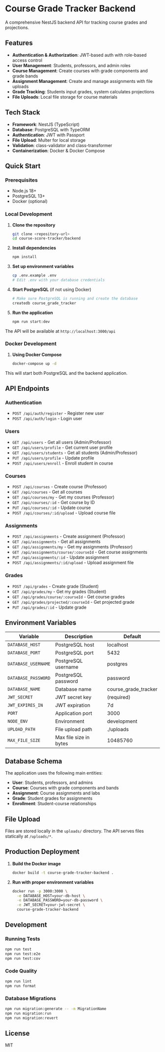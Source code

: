 # Course Grade Tracker Backend

A comprehensive NestJS backend API for tracking course grades and projections.

## Features

- **Authentication & Authorization**: JWT-based auth with role-based access control
- **User Management**: Students, professors, and admin roles
- **Course Management**: Create courses with grade components and grade bands
- **Assignment Management**: Create and manage assignments with file uploads
- **Grade Tracking**: Students input grades, system calculates projections
- **File Uploads**: Local file storage for course materials

## Tech Stack

- **Framework**: NestJS (TypeScript)
- **Database**: PostgreSQL with TypeORM
- **Authentication**: JWT with Passport
- **File Upload**: Multer for local storage
- **Validation**: class-validator and class-transformer
- **Containerization**: Docker & Docker Compose

## Quick Start

### Prerequisites

- Node.js 18+
- PostgreSQL 13+
- Docker (optional)

### Local Development

1. **Clone the repository**

   ```bash
   git clone <repository-url>
   cd course-score-tracker/backend
   ```

2. **Install dependencies**

   ```bash
   npm install
   ```

3. **Set up environment variables**

   ```bash
   cp .env.example .env
   # Edit .env with your database credentials
   ```

4. **Start PostgreSQL** (if not using Docker)

   ```bash
   # Make sure PostgreSQL is running and create the database
   createdb course_grade_tracker
   ```

5. **Run the application**
   ```bash
   npm run start:dev
   ```

The API will be available at `http://localhost:3000/api`

### Docker Development

1. **Using Docker Compose**
   ```bash
   docker-compose up -d
   ```

This will start both PostgreSQL and the backend application.

## API Endpoints

### Authentication

- `POST /api/auth/register` - Register new user
- `POST /api/auth/login` - Login user

### Users

- `GET /api/users` - Get all users (Admin/Professor)
- `GET /api/users/profile` - Get current user profile
- `GET /api/users/students` - Get all students (Admin/Professor)
- `PUT /api/users/profile` - Update profile
- `POST /api/users/enroll` - Enroll student in course

### Courses

- `POST /api/courses` - Create course (Professor)
- `GET /api/courses` - Get all courses
- `GET /api/courses/my` - Get my courses (Professor)
- `GET /api/courses/:id` - Get course by ID
- `PUT /api/courses/:id` - Update course
- `POST /api/courses/:id/upload` - Upload course file

### Assignments

- `POST /api/assignments` - Create assignment (Professor)
- `GET /api/assignments` - Get all assignments
- `GET /api/assignments/my` - Get my assignments (Professor)
- `GET /api/assignments/course/:courseId` - Get course assignments
- `PUT /api/assignments/:id` - Update assignment
- `POST /api/assignments/:id/upload` - Upload assignment file

### Grades

- `POST /api/grades` - Create grade (Student)
- `GET /api/grades/my` - Get my grades (Student)
- `GET /api/grades/course/:courseId` - Get course grades
- `GET /api/grades/projected/:courseId` - Get projected grade
- `PUT /api/grades/:id` - Update grade

## Environment Variables

| Variable            | Description            | Default              |
| ------------------- | ---------------------- | -------------------- |
| `DATABASE_HOST`     | PostgreSQL host        | localhost            |
| `DATABASE_PORT`     | PostgreSQL port        | 5432                 |
| `DATABASE_USERNAME` | PostgreSQL username    | postgres             |
| `DATABASE_PASSWORD` | PostgreSQL password    | password             |
| `DATABASE_NAME`     | Database name          | course_grade_tracker |
| `JWT_SECRET`        | JWT secret key         | (required)           |
| `JWT_EXPIRES_IN`    | JWT expiration         | 7d                   |
| `PORT`              | Application port       | 3000                 |
| `NODE_ENV`          | Environment            | development          |
| `UPLOAD_PATH`       | File upload path       | ./uploads            |
| `MAX_FILE_SIZE`     | Max file size in bytes | 10485760             |

## Database Schema

The application uses the following main entities:

- **User**: Students, professors, and admins
- **Course**: Courses with grade components and bands
- **Assignment**: Course assignments and labs
- **Grade**: Student grades for assignments
- **Enrollment**: Student-course relationships

## File Upload

Files are stored locally in the `uploads/` directory. The API serves files statically at `/uploads/*`.

## Production Deployment

1. **Build the Docker image**

   ```bash
   docker build -t course-grade-tracker-backend .
   ```

2. **Run with proper environment variables**
   ```bash
   docker run -p 3000:3000 \
     -e DATABASE_HOST=your-db-host \
     -e DATABASE_PASSWORD=your-db-password \
     -e JWT_SECRET=your-jwt-secret \
     course-grade-tracker-backend
   ```

## Development

### Running Tests

```bash
npm run test
npm run test:e2e
npm run test:cov
```

### Code Quality

```bash
npm run lint
npm run format
```

### Database Migrations

```bash
npm run migration:generate -- -n MigrationName
npm run migration:run
npm run migration:revert
```

## License

MIT

